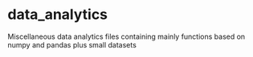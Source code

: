 # data_analytics
Miscellaneous data analytics files containing mainly functions based on numpy and pandas plus small datasets

